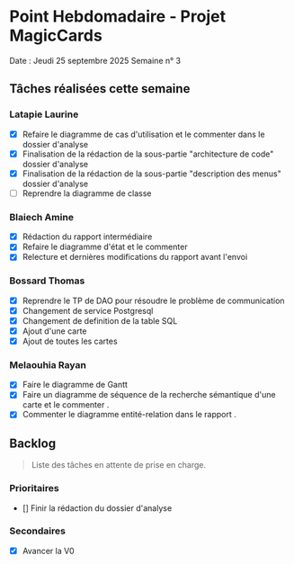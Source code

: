 # Point Hebdomadaire - Projet MagicCards

Date : Jeudi 25 septembre 2025
Semaine n° 3

## Tâches réalisées cette semaine

### Latapie Laurine

- [x] Refaire le diagramme de cas d'utilisation et le commenter dans le dossier d'analyse
- [x] Finalisation de la rédaction de la sous-partie "architecture de code" dossier d'analyse
- [x] Finalisation de la rédaction de la sous-partie "description des menus" dossier d'analyse
- [ ] Reprendre la diagramme de classe

###  Blaiech Amine

- [x] Rédaction du rapport intermédiaire
- [x] Refaire le diagramme d'état et le commenter
- [x] Relecture et dernières modifications du rapport avant l'envoi

### Bossard Thomas

- [x] Reprendre le TP de DAO pour résoudre le problème de communication
- [x] Changement de service Postgresql
- [x] Changement de definition de la table SQL
- [x] Ajout d'une carte
- [x] Ajout de toutes les cartes

### Melaouhia Rayan

- [x] Faire le diagramme de Gantt 
- [x] Faire un diagramme de séquence de la recherche sémantique d'une carte et le commenter .
- [x] Commenter le diagramme entité-relation dans le  rapport .

## Backlog

> Liste des tâches en attente de prise en charge.

### Prioritaires

- [] Finir la rédaction du dossier d'analyse

### Secondaires

- [X] Avancer la V0
